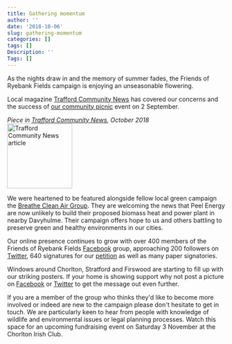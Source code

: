 ```yaml
---
title: Gathering momentum
author: ''
date: '2018-10-06'
slug: gathering-momentum
categories: []
tags: []
Description: ''
Tags: []
---
```


As the nights draw in and the memory of summer fades, the Friends of Ryebank Fields campaign is enjoying an unseasonable flowering.

Local magazine [Trafford Community News](http://online.anyflip.com/uzcm/owfq/mobile/index.html) has covered our concerns and the success of [our community picnic](https://www.saveryebankfields.org/post/eat-drink-and-be-merry/) event on 2 September. 

*Piece in [Trafford Community News](https://en-gb.facebook.com/pages/category/Broadcasting---Media-Production-Company/Trafford-Community-News-102938291849/), October 2018*     
<a href="http://online.anyflip.com/uzcm/owfq/mobile/index.html"><img src="/post/2018-10-06-gathering-momentum_files/trafford_community_news_2018-10.jpg" alt="Trafford Community News article" width="150px" /></a>

We were heartened to be featured alongside fellow local green campaign the [Breathe Clean Air Group](https://en-gb.facebook.com/BCAGtrafford/). They are welcoming the news that Peel Energy are now unlikely to build their proposed biomass heat and power plant in nearby Davyhulme. Their campaign offers hope to us and others battling to preserve green and healthy environments in our cities.

Our online presence continues to grow with over 400 members of the Friends of Ryebank Fields [Facebook](https://www.facebook.com/groups/FriendsofRyebank) group, approaching 200 followers on [Twitter](https://twitter.com/ryebankfields), 640 signatures for our [petition](https://you.38degrees.org.uk/petitions/give-ryebank-fields-back-to-the-people) as well as many paper signatories.

Windows around Chorlton, Stratford and Firswood are starting to fill up with our striking posters. If your home is showing support why not post a picture on [Facebook](https://www.facebook.com/groups/FriendsofRyebank) or [Twitter](https://twitter.com/ryebankfields) to get the message out even further.

If you are a member of the group who thinks they'd like to become more involved or indeed are new to the campaign please don't hesitate to get in touch. We are particularly keen to hear from people with knowledge of wildlife and environmental issues or legal planning processes. Watch this space for an upcoming fundraising event on Saturday 3 November at the Chorlton Irish Club.